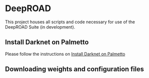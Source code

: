 # DeepROAD
This project houses all scripts and code necessary for use of the DeepROAD Suite (in development).

## Install Darknet on Palmetto

Please follow the instructions on [Install Darknet on Palmetto](https://github.com/eweill/DeepROAD/blob/master/InstallDarknet.md)

## Downloading weights and configuration files


